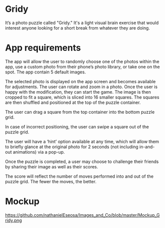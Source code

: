 # Gridy

It’s a photo puzzle called "Gridy." It's a light visual brain exercise that would interest anyone looking for a short break from whatever they are doing.


# App requirements

The app will allow the user to randomly choose one of the photos within the app, use a custom photo from their phone’s photo library, or take one on the spot. The app contain 5 default images.

The selected photo is displayed on the app screen and becomes available for adjustments. The user can rotate and zoom in a photo. Once the user is happy with the modification, they can start the game. The image is then cropped to fit a square, which is sliced into 16 smaller squares. The squares are then shuffled and positioned at the top of the puzzle container.

The user can drag a square from the top container into the bottom puzzle grid.

In case of incorrect positioning, the user can swipe a square out of the puzzle grid.

The user will have a ‘hint’ option available at any time, which will allow them to briefly glance at the original photo for 2 seconds (not including in-and-out animations) via a pop-up.

Once the puzzle is completed, a user may choose to challenge their friends by sharing their image as well as their scores.

The score will reflect the number of moves performed into and out of the puzzle grid. The fewer the moves, the better.

# Mockup

https://github.com/nathanielEseosa/Images_and_Co/blob/master/Mockup_Gridy.png
